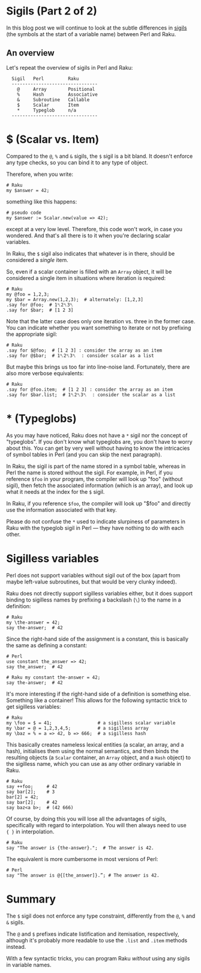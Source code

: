 # Sigils (Part 2 of 2)
In this blog post we will continue to look at the subtle differences in [sigils](https://en.wikipedia.org/wiki/Sigil_(computer_programming)) (the symbols at the start of a variable name) between Perl and Raku.

## An overview
Let's repeat the overview of sigils in Perl and Raku:
```
  Sigil   Perl         Raku
  --------------------------------
    @     Array        Positional
    %     Hash         Associative
    &     Subroutine   Callable
    $     Scalar       Item
    *     Typeglob     n/a
  --------------------------------
```
# $ (Scalar vs. Item)
Compared to the `@`, `%` and `&` sigils, the `$` sigil is a bit bland. It doesn't enforce any type checks, so you can bind it to any type of object.

Therefore, when you write:
```
# Raku
my $answer = 42;
```
something like this happens:
```
# pseudo code
my $answer := Scalar.new(value => 42);
```
except at a very low level. Therefore, this code won't work, in case you wondered. And that's all there is to it when you're declaring scalar variables.

In Raku, the `$` sigil also indicates that whatever is in there, should be considered a *single* item.

So, even if a scalar container is filled with an `Array` object, it will be considered a single item in situations where iteration is required:
```
# Raku
my @foo = 1,2,3;
my $bar = Array.new(1,2,3);  # alternately: [1,2,3]
.say for @foo;  # 1␤2␤3␤
.say for $bar;  # [1 2 3]
```
Note that the latter case does only one iteration vs. three in the former case. You can indicate whether you want something to iterate or not by prefixing the appropriate sigil:
```
# Raku
.say for $@foo;  # [1 2 3] : consider the array as an item
.say for @$bar;  # 1␤2␤3␤  : consider scalar as a list
```
But maybe this brings us too far into line-noise land. Fortunately, there are also more verbose equivalents:
```
# Raku
.say for @foo.item;  # [1 2 3] : consider the array as an item
.say for $bar.list;  # 1␤2␤3␤  : consider the scalar as a list
```

# * (Typeglobs)
As you may have noticed, Raku does not have a `*` sigil nor the concept of "typeglobs". If you don't know what typeglobs are, you don't have to worry about this. You can get by very well without having to know the intricacies of symbol tables in Perl (and you can skip the next paragraph).

In Raku, the sigil is part of the name stored in a symbol table, whereas in Perl the name is stored without the sigil. For example, in Perl, if you reference `$foo` in your program, the compiler will look up "foo" (without sigil), then fetch the associated information (which is an array), and look up what it needs at the index for the `$` sigil.

In Raku, if you reference `$foo`, the compiler will look up "$foo" and directly use the information associated with that key.

Please do not confuse the `*` used to indicate slurpiness of parameters in Raku with the typeglob sigil in Perl — they have nothing to do with each other.

# Sigilless variables
Perl does not support variables without sigil out of the box (apart from maybe left-value subroutines, but that would be very clunky indeed).

Raku does not directly support sigilless variables either, but it does support binding to sigilless names by prefixing a backslash (`\`) to the name in a definition:
```
# Raku
my \the-answer = 42;
say the-answer;  # 42
```
Since the right-hand side of the assignment is a constant, this is basically the same as defining a constant:
```
# Perl
use constant the_answer => 42;
say the_answer;  # 42
```
```
# Raku my constant the-answer = 42;
say the-answer;  # 42
```
It's more interesting if the right-hand side of a definition is something else. Something like a container! This allows for the following syntactic trick to get sigilless variables:
```
# Raku
my \foo = $ = 41;                 # a sigilless scalar variable
my \bar = @ = 1,2,3,4,5;          # a sigilless array
my \baz = % = a => 42, b => 666;  # a sigilless hash
```
This basically creates nameless lexical entities (a scalar, an array, and a hash), initialises them using the normal semantics, and then binds the resulting objects (a `Scalar` container, an `Array` object, and a `Hash` object) to the sigilless name, which you can use as any other ordinary variable in Raku.
```
# Raku
say ++foo;     # 42
say bar[2];    # 3
bar[2] = 42;
say bar[2];    # 42
say baz<a b>;  # (42 666)
```
Of course, by doing this you will lose all the advantages of sigils, specifically with regard to interpolation. You will then always need to use `{ }` in interpolation.
```
# Raku
say "The answer is {the-answer}.";  # The answer is 42.
```
The equivalent is more cumbersome in most versions of Perl:
```
# Perl
say "The answer is @{[the_answer]}.”; # The answer is 42.
```

# Summary
The `$` sigil does not enforce any type constraint, differently from the `@`, `%` and `&` sigils.

The `@` and `$` prefixes indicate listification and itemisation, respectively, although it's probably more readable to use the `.list` and `.item` methods instead.

With a few syntactic tricks, you can program Raku *without* using any sigils in variable names.

